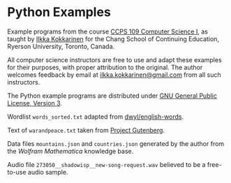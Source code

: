 # Python Examples

Example programs from the course [CCPS 109 Computer Science I](https://docs.google.com/document/d/1xj3_jehCEMB0las9o6OWgDFB8HuC47hCVYW4UNByFGo/edit?usp=sharing), as taught by [Ilkka Kokkarinen](http://www.scs.ryerson.ca/~ikokkari/) for the Chang School of Continuing Education, Ryerson University, Toronto, Canada.

All computer science instructors are free to use and adapt these examples for their purposes, with proper attribution to the original. The author welcomes feedback by email at ilkka.kokkarinen@gmail.com from all such instructors.

The Python example programs are distributed under [GNU General Public License, Version 3](https://www.gnu.org/licenses/gpl-3.0.txt). 

Wordlist `words_sorted.txt` adapted from [dwyl/english-words](https://github.com/dwyl/english-words).

Text of `warandpeace.txt` taken from [Project Gutenberg](http://www.gutenberg.org/ebooks/2600).

Data files `mountains.json` and `countries.json` generated by the author from the *Wolfram Mathematica* knowledge base.

Audio file `273050__shadowisp__new-song-request.wav` believed to be a free-to-use audio sample.
